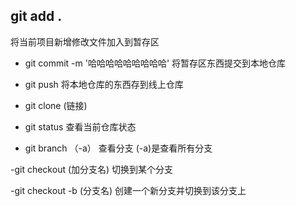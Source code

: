 ## git add .
将当前项目新增修改文件加入到暂存区

- git commit -m '哈哈哈哈哈哈哈哈哈'
将暂存区东西提交到本地仓库

- git push
将本地仓库的东西存到线上仓库

- git clone (链接)
- git status
查看当前仓库状态

- git branch （-a）
查看分支   (-a)是查看所有分支

-git checkout (加分支名)
切换到某个分支

-git checkout -b (分支名)
创建一个新分支并切换到该分支上